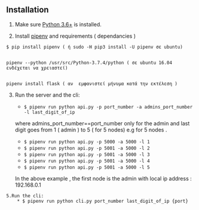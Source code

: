 ## Installation

1. Make sure [Python 3.6+](https://www.python.org/downloads/) is installed.


2. Install [pipenv](https://github.com/kennethreitz/pipenv) and requirements ( dependancies )


```
$ pip install pipenv ( ή sudo -H pip3 install -U pipenv σε ubuntu)


pipenv --python /usr/src/Python-3.7.4/python ( σε ubuntu 16.04 ενδέχεται να χρειαστεί)


pipenv install flask ( αν  εμφανιστεί μήνυμα κατά την εκτέλεση )
```

3. Run the server and the cli:
    * `$ pipenv run python api.py -p port_number -a admins_port_number -l last_digit_of_ip`
   
   where admins_port_number==port_number only for the admin and last digit goes from 1 ( admin ) to 5 ( for 5 nodes)
   e.g for 5 nodes .
      * `$ pipenv run python api.py -p 5000 -a 5000 -l 1`
      * `$ pipenv run python api.py -p 5001 -a 5000 -l 2`
      * `$ pipenv run python api.py -p 5001 -a 5000 -l 3`
      * `$ pipenv run python api.py -p 5001 -a 5000 -l 4`
      * `$ pipenv run python api.py -p 5001 -a 5000 -l 5`
   
   In the above example , the first node is the admin  with  local ip address : 192.168.0.1
      
            
```    
5.Run the cli:
    * $ pipenv run python cli.py port_number last_digit_of_ip {port}
